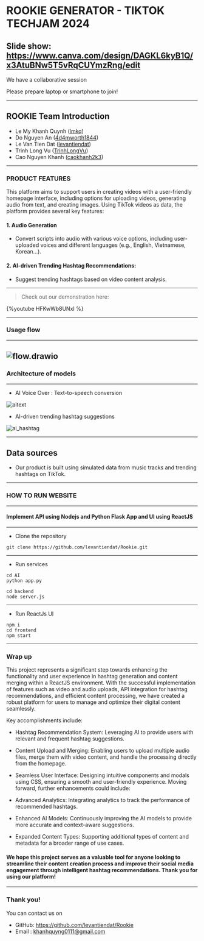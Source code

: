 # ROOKIE GENERATOR - TIKTOK TECHJAM 2024
<!-- Put the link to this slide here so people can follow -->
Slide show:
https://www.canva.com/design/DAGKL6kyB1Q/x3AtuBNw5T5vRqCUYmzRng/edit
---

We have a collaborative session

Please prepare laptop or smartphone to join!

---

## ROOKIE Team Introduction

- Le My Khanh Quynh ([lmkq](https://github.com/lmkq))
- Do Nguyen An ([4d4mworth1844](https://github.com/4d4mworth1844))
- Le Van Tien Dat ([levantiendat](https://github.com/levantiendat))
- Trinh Long Vu ([TrinhLongVu](https://github.com/TrinhLongVu))
- Cao Nguyen Khanh ([caokhanh2k3](https://github.com/caokhanh2k3))

---

### PRODUCT FEATURES
This platform aims to support users in creating videos with a user-friendly homepage interface, including options for uploading videos, generating audio from text, and creating images. Using TikTok videos as data, the platform provides several key features:
#### 1. Audio Generation
- Convert scripts into audio with various voice options, including user-uploaded voices and different languages (e.g., English, Vietnamese, Korean...).
#### 2. AI-driven Trending Hashtag Recommendations: 
- Suggest trending hashtags based on video content analysis.

---

> Check out our demonstration here:

{%youtube HFKwWb8UNxI %}

---

### Usage flow

---
![flow.drawio](https://hackmd.io/_uploads/SkyCkKOwA.png)
---

### Architecture of models

---
- AI Voice Over : Text-to-speech conversion

![aitext](https://hackmd.io/_uploads/Bk2MlFdPC.png)

- AI-driven trending hashtag suggestions

![ai_hashtag](https://hackmd.io/_uploads/HkWYgF_vA.png)

---
## Data sources

- Our product is built using simulated data from music tracks and trending hashtags on TikTok.

---

### HOW TO RUN WEBSITE

---

#### Implement API using Nodejs and Python Flask App and UI using ReactJS
---
- Clone the repository

```git
git clone https://github.com/levantiendat/Rookie.git
```
---
- Run services
```python=
cd AI
python app.py
```
```javascript=
cd backend
node server.js
```
---
- Run ReactJs UI
```javascript=
npm i
cd frontend
npm start
```
---


### Wrap up

This project represents a significant step towards enhancing the functionality and user experience in hashtag generation and content merging within a ReactJS environment. With the successful implementation of features such as video and audio uploads, API integration for hashtag recommendations, and efficient content processing, we have created a robust platform for users to manage and optimize their digital content seamlessly.

Key accomplishments include:

- Hashtag Recommendation System: Leveraging AI to provide users with relevant and frequent hashtag suggestions.
- Content Upload and Merging: Enabling users to upload multiple audio files, merge them with video content, and handle the processing directly from the homepage.
- Seamless User Interface: Designing intuitive components and modals using CSS, ensuring a smooth and user-friendly experience.
Moving forward, further enhancements could include:

- Advanced Analytics: Integrating analytics to track the performance of recommended hashtags.
- Enhanced AI Models: Continuously improving the AI models to provide more accurate and context-aware suggestions.
- Expanded Content Types: Supporting additional types of content and metadata for a broader range of use cases.
#### We hope this project serves as a valuable tool for anyone looking to streamline their content creation process and improve their social media engagement through intelligent hashtag recommendations. Thank you for using our platform!

---

### Thank you!

You can contact us on

- GitHub: https://github.com/levantiendat/Rookie
- Email : khanhquyng0111@gmail.com
